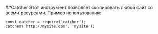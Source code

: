 ##Catcher
Этот инструмент позволяет скопировать любой сайт со всеми ресурсами.
Пример использования:

`const catcher = require('catcher');`  
`catcher('http://mysite.com', 'mysite');`
